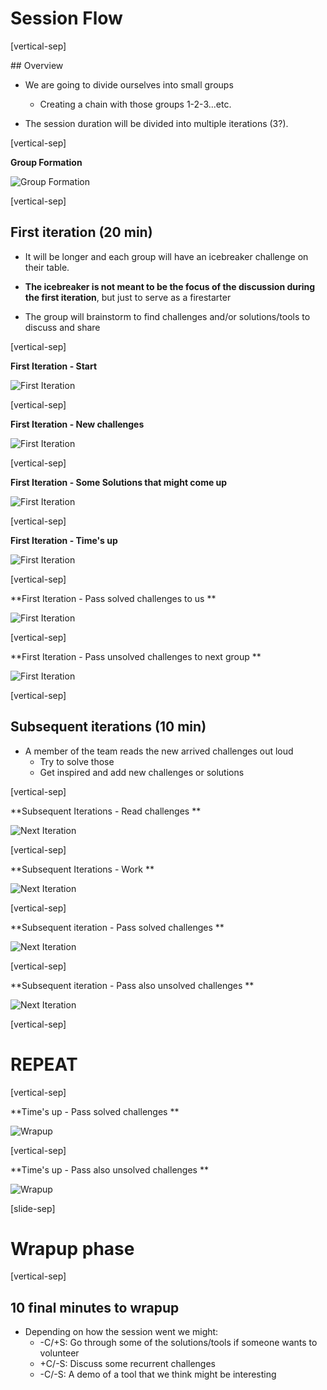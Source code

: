 # Session Flow

[vertical-sep]

## Overview

* We are going to divide ourselves into small groups
    * Creating a chain with those groups 1-2-3...etc.

* The session duration will be divided into multiple iterations (3?).

[vertical-sep]

**Group Formation**

![Group Formation][flow01] <!-- .element: class="img_80" -->

[flow01]: images/flow01.jpg

[vertical-sep]

## First iteration (20 min)

* It will be longer and each group will have an icebreaker challenge on their table.

* **The icebreaker is not meant to be the focus of the discussion during the first iteration**, but just to serve as a firestarter

* The group will brainstorm to find challenges and/or solutions/tools to discuss and share

[vertical-sep]

**First Iteration - Start**

![First Iteration][flow02] <!-- .element: class="img_80" -->

[flow02]: images/flow02.jpg

[vertical-sep]

**First Iteration - New challenges**

![First Iteration][flow03] <!-- .element: class="img_80" -->

[flow03]: images/flow03.jpg

[vertical-sep]

**First Iteration - Some Solutions that might come up**

![First Iteration][flow04] <!-- .element: class="img_80" -->

[flow04]: images/flow04.jpg

[vertical-sep]

**First Iteration - Time's up**

![First Iteration][flow05] <!-- .element: class="img_80" -->

[flow05]: images/flow05.jpg

[vertical-sep]

**First Iteration - Pass solved challenges to us **

![First Iteration][flow06] <!-- .element: class="img_80" -->

[flow06]: images/flow06.jpg

[vertical-sep]

**First Iteration - Pass unsolved challenges to next group **

![First Iteration][flow07] <!-- .element: class="img_80" -->

[flow07]: images/flow07.jpg

[vertical-sep]

## Subsequent iterations (10 min)

* A member of the team reads the new arrived challenges out loud
    * Try to solve those
    * Get inspired and add new challenges or solutions

[vertical-sep]

**Subsequent Iterations - Read challenges **

![Next Iteration][flow08] <!-- .element: class="img_80" -->

[flow08]: images/flow08.jpg

[vertical-sep]

**Subsequent Iterations - Work **

![Next Iteration][flow09] <!-- .element: class="img_80" -->

[flow09]: images/flow09.jpg

[vertical-sep]

**Subsequent iteration - Pass solved challenges **

![Next Iteration][flow10] <!-- .element: class="img_80" -->

[flow10]: images/flow10.jpg

[vertical-sep]

**Subsequent iteration - Pass also unsolved challenges **

![Next Iteration][flow11] <!-- .element: class="img_80" -->

[flow11]: images/flow11.jpg

[vertical-sep]

# REPEAT


[vertical-sep]

**Time's up - Pass solved challenges **

![Wrapup][flow10] <!-- .element: class="img_80" -->

[flow10]: images/flow10.jpg

[vertical-sep]

**Time's up - Pass also unsolved challenges **

![Wrapup][flow11] <!-- .element: class="img_80" -->

[flow11]: images/flow11.jpg

[slide-sep]

# Wrapup phase

[vertical-sep]

## 10 final minutes to wrapup

* Depending on how the session went we might:
    * -C/+S: Go through some of the solutions/tools if someone wants to volunteer
    * +C/-S: Discuss some recurrent challenges
    * -C/-S: A demo of a tool that we think might be interesting
